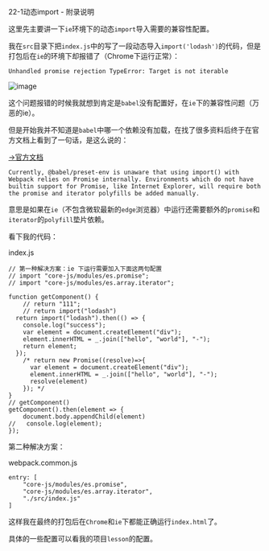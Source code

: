22-1动态import - 附录说明

这里先主要讲一下`ie`环境下的动态`import`导入需要的兼容性配置。

我在`src`目录下把`index.js`中的写了一段动态导入`import('lodash')`的代码，但是打包后在`ie`的环境下却报错了（Chrome下运行正常）：

`Unhandled promise rejection TypeError: Target is not iterable`

![image](https://img.mukewang.com/szimg/5e6ca44e084e638f06610093.jpg)

这个问题报错的时候我就想到肯定是`babel`没有配置好，在`ie`下的兼容性问题（万恶的ie）。

但是开始我并不知道是`babel`中哪一个依赖没有加载，在找了很多资料后终于在官方文档上看到了一句话，是这么说的：

[->官方文档](https://babeljs.io/docs/en/babel-plugin-syntax-dynamic-import#working-with-webpack-and-babel-preset-env)

```
Currently, @babel/preset-env is unaware that using import() with Webpack relies on Promise internally. Environments which do not have builtin support for Promise, like Internet Explorer, will require both the promise and iterator polyfills be added manually.
```

意思是如果在`ie`（不包含微软最新的`edge`浏览器）中运行还需要额外的`promise`和`iterator`的`polyfill`垫片依赖。

看下我的代码：

index.js

```
// 第一种解决方案：ie 下运行需要加入下面这两句配置
// import "core-js/modules/es.promise";
// import "core-js/modules/es.array.iterator";

function getComponent() {
    // return "111";
    // return import("lodash")
  return import("lodash").then(() => {
    console.log("success");
    var element = document.createElement("div");
    element.innerHTML = _.join(["hello", "world"], "-");
    return element;
  });
    /* return new Promise((resolve)=>{
      var element = document.createElement("div");
      element.innerHTML = _.join(["hello", "world"], "-");
      resolve(element)
    }); */
}
// getComponent()
getComponent().then(element => {
    document.body.appendChild(element)
//   console.log(element);
});
```

第二种解决方案：

webpack.common.js

```
entry: [
    "core-js/modules/es.promise",
    "core-js/modules/es.array.iterator",
    "./src/index.js"
]
```

这样我在最终的打包后在`Chrome`和`ie`下都能正确运行`index.html`了。

具体的一些配置可以看我的项目`lesson`的配置。
